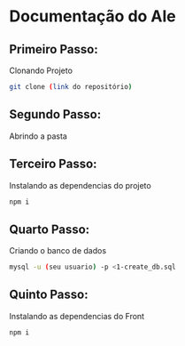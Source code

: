 # Documentação do Ale

## Primeiro Passo:
Clonando Projeto

```sh
git clone (link do repositório)
```
## Segundo Passo:
Abrindo a pasta

## Terceiro Passo:
Instalando as dependencias do projeto
```sh
npm i
```
## Quarto Passo:
Criando o banco de dados
```sh
mysql -u (seu usuario) -p <1-create_db.sql
```
## Quinto Passo:
Instalando as dependencias do Front
```sh
npm i
```